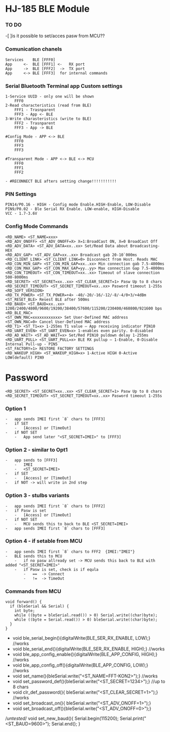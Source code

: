 # HJ-185 BLE Module

### TO DO
-[ ]is it possible to set/acces pasw from MCU??

### Comunication chanels
```
Services	BLE [FFF0]
App 	<- 	BLE [FFF1] <-	RX port
App 	-> 	BLE [FFF2]  ->	TX port
App 	<->	BLE [FFF3]	for internal commands 
```
### Serial Bluetooth Terminal app Custom settings
```
1-Service UUID - only one will be shown
	FFF0
2-Read characteristics (read from BLE)
	FFF1 - Trasnparent 
	FFF3 - App <- BLE
3-Write charasteristics (write to BLE)
	FFF2 - Trasnparent
	FFF3 - App -> BLE

#Config Mode - APP <-> BLE
	FFF0
	FFF3
	FFF3

#Transparent Mode - APP <-> BLE <-> MCU
	FFF0
	FFF1
	FFF2
			
- #RECONNECT BLE afters setting change!!!!!!!!!!!
```
### PIN Settings
```
PIN14/P0.16 - HIGH - Config mode Enable.HIGH-Enable, LOW-Disable
PIN9/P0.02 - Ble Serial RX Enable. LOW-enable, HIGH-Disable
VCC - 1.7-3.6V
```

### Config Mode Commands
```
<RD_NAME> <ST_NAME=xxx>
<RD_ADV_ONOFF> <ST_ADV_ONOFF=X> X=1:BroadCast ON, X=0 BroadCast Off
<RD_ADV_DATA> <ST_ADV_DATA=xx..xx> Set/Read Data about Broadcasting-HEX
<RD_ADV_GAP> <ST_ADV_GAP=xx..xx> Broadcast gab 20-10`000ms
<RD_CLIENT_LINK> <ST_CLIENT_LINK=0> Disconnect from Host. Reads MAC
<RD_CON_MIN_GAP> <ST_CON_MIN_GAP=xx..xx> Min connection gab 7.5-4000ms
<RD_CON_MAX_GAP> <ST_CON_MAX_GAP=yy..yy> Max connection Gap 7.5-4000ms
<RD_CON_TIMEOUT> <ST_CON_TIMEOUT=xx..xx> Timeout of slave connection 500-8000ms
<RD_SECRET> <ST_SECRET=xx..xx> <ST_CLEAR_SECRET=1> Pasw Up to 8 chars
<RD_SECRET_TIMEOUT> <ST_SECRET_TIMEOUT=xx..xx> Pasword timeout 1-255s
<RD_SOFT_VERSION>
<RD_TX_POWER> <ST_TX_POWER=+4> -40/-20/-16/-12/-8/-4/0+3/+4dBm
<ST_RESET_BLE> Resest BLE after 500ms
<RD_BAUD> <ST_BAUD=xx..xx> 1200/2400/4800/9600/19200/38400/57600/115200/230400/460800/921600 bps
<RD_BLE_MAC>
<ST_OWN_MAC=xxxxxxxxxxxx> Set User-Defined MAC address
<ST_OWN_MAC=0> Cancel User-Defined MAC address
<RD_T1> <ST_T1=x> 1-255ms T1 value – App receiving indicator PIN10
<RD_UART_EVEN> <ST_UART_EVEN=x> 1-enables even parity. 0-disabled
<RD_AD_WAIT> <ST_AD_WAIT=x> Set/Red PIN10 puldown delay 1-255ms
<RD_UART_PULL> <ST_UART_PULL=x> BLE RX pullup – 1-Enable, 0-Disable Internal Pull-up - PIN5
<ST_FACTORY=1> RESTORE FACTORY SETTINGS
<RD_WAKEUP_HIGH> <ST_WAKEUP_HIGH=x> 1-Active HIGH 0-Active LOW(default) PIN9
```

# Password
```
<RD_SECRET> <ST_SECRET=xx..xx> <ST_CLEAR_SECRET=1> Pasw Up to 8 chars
<RD_SECRET_TIMEOUT> <ST_SECRET_TIMEOUT=xx..xx> Pasword timeout 1-255s
```
### Option 1
```
-	app sends IMEI first `8` chars to [FFF3]
-	if SET
	-	[Access] or [TimeOut]
-	if NOT SET
	-	App send later "<ST_SECRET=IMEI>" to [FFF3]
```
### Option 2 - similar to Opt1
```
-	app sends to [FFF3]
	-	IMEI
	-	<ST_SECRET=IMEI>
-	if SET 
	-	[Access] or [TimeOut]
-	if NOT -> will write in 2nd step
```

### Option 3 - stulbs variants
```
-	app sends IMEI first `8` chars to [FFF2]
-	if Pasw is set
	-	[Access] or [TimeOut]
-	if NOT SET
	-	MCU sends this to back to BLE <ST_SECRET=IMEI>
-	app sends IMEI first `8` chars to [FFF3]
```
### Option 4 - if setable from MCU
```
-	app sends IMEI first `8` chars to FFF2	{IMEI:"IMEI"}
-	BLE sends this to MCU
	-	if no pasw allready set -> MCU sends this back to BLE with added "<ST_SECRET=IMEI>"
	-	if Pasw is set, check is if equla
		-	==	-> Connect
		-	!=	-> TimeOut
```

### Commands from MCU
```
void forward() { 
  if (bleSerial && Serial) {
    int byte;
    while ((byte = bleSerial.read()) > 0) Serial.write((char)byte);
    while ((byte = Serial.read()) > 0) bleSerial.write((char)byte);
  }
}
```

-	void ble_serial_begin(){digitalWrite(BLE_SER_RX_ENABLE, LOW);}		//works
-	void ble_serial_end(){digitalWrite(BLE_SER_RX_ENABLE, HIGH);}		//works
-	void ble_app_config_enable(){digitalWrite(BLE_APP_CONFIG, HIGH);}	//works
-	void ble_app_config_off(){digitalWrite(BLE_APP_CONFIG, LOW);}		//works
-	void set_name(){bleSerial.write("<ST_NAME=FFT-KON2>");}			//works
-	void set_password_def(){bleSerial.write("<ST_SECRET=1234>");}		//up to 8 chars
-	void clr_def_password(){ bleSerial.write("<ST_CLEAR_SECRET=1>");}	//works
-	void set_broadcast_on(){ bleSerial.write("<ST_ADV_ONOFF=1>");}
-	void set_broadcast_off(){bleSerial.write("<ST_ADV_ONOFF=0>");}

/*untested*/
void set_new_baud(){
	Serial.begin(115200);
	Serial.print("<ST_BAUD=9600>");
	Serial.end();
}

